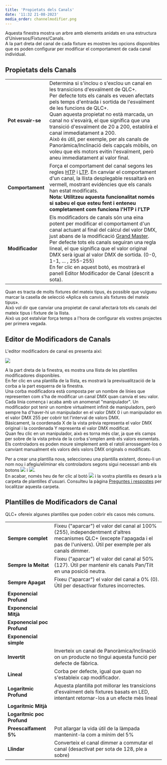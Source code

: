 ```yaml
---
title: 'Propietats dels Canals'
date: '11:32 21-08-2023'
media_order: channelmodifier.png
---
```


Aquesta finestra mostra un arbre amb elements anidats en una estructura d'Universos/Fixtures/Canals.  
A la part dreta del canal de cada fixture es mostren les opcions disponibles que es poden configurar per modificar el comportament de cada canal individual.

Propietats dels Canals
-------------------

|     |     |
| --- | --- |
| **Pot esvair-se** | Determina si s'inclou o s'exclou un canal en les transicions d'esvaïment de QLC+.  <br>Per defecte tots els canals es veuen afectats pels temps d'entrada i sortida de l'esvaïment de les funcions de QLC+.  <br>Quan aquesta propietat no està marcada, un canal no s'esvairà, el que significa que una transició d'esvaïment de 20 a 200, establirà el canal immediatament a 200.  <br>Això és útil, per exemple, per als canals de Panoràmica/Inclinació dels capçals mòbils, on voleu que els motors evitin l'esvaïment, però aneu immediatament al valor final. |
| **Comportament** | Força el comportament del canal segons les regles [HTP](/basics/glossary-and-concepts#htp) i [LTP](/basics/glossary-and-concepts#ltp). En canviar el comportament d'un canal, la llista desplegable ressaltarà en vermell, mostrant evidències que els canals han estat modificats.  <br>**Nota: Utilitzeu aquesta funcionalitat només si sabeu el que esteu fent i enteneu completament com funciona l'HTP i l'LTP** |
| **Modificador** | Els modificadors de canals són una eina potent per modificar el comportament d'un canal actuant al final del càlcul del valor DMX, just abans de la modificació [Grand Master](/basics/glossary-and-concepts#grand-master).  <br>Per defecte tots els canals seguiran una regla lineal, el que significa que el valor original DMX serà igual al valor DMX de sortida. (0-0, 1-1, ... , 255-255) <br>En fer clic en aquest botó, es mostrarà el panell Editor Modificador de Canal (descrit a sota). |


Quan es tracta de molts fixtures del mateix tipus, és possible que vulgueu marcar la casella de selecció «Aplica els canvis als fixtures del mateix tipus».  
Això vol dir que canviar una propietat de canal afectarà tots els canals del mateix tipus i fixture de la llista.  
Això us pot estalviar força temps a l'hora de configurar els vostres projectes per primera vegada.

Editor de Modificadors de Canals
-----------------------

L'editor modificadors de canal es presenta així:

![](channelmodifier.png)

A la part dreta de la finestra, es mostra una llista de les plantilles modificadores disponibles.  
En fer clic en una plantilla de la llista, es mostrarà la previsualització de la corba a la part esquerra de la finestra.  
Una corba modificadora està composta per un nombre de línies que representen com s'ha de modificar un canal DMX quan canvia el seu valor.  
Cada línia comença i acaba amb un anomenat "manipulador". Un modificador pot tenir un nombre virtualment infinit de manipuladors, però sempre ha d'haver-hi un manipulador en el valor DMX 0 i un manipulador en el valor DMX 255 per cobrir tot l'interval de valors DMX.  
Bàsicament, la coordenada X de la vista prèvia representa el valor DMX original i la coordenada Y representa el valor DMX modificat.  
Quan feu clic en un manipulador, això es torna més clar, ja que els camps per sobre de la vista prèvia de la corba s'omplen amb els valors esmentats.  
Els controladors es poden moure simplement amb el ratolí arrossegant-los o canviant manualment els valors dels valors DMX originals o modificats.

Per a crear una plantilla nova, seleccioneu una plantilla existent, doneu-li un nom nou i afegiu/eliminar els controladors segons sigui necessari amb els botons ![](/basics/edit_add.png) i ![](/basics/edit_remove.png).  
En acabar, només heu de fer clic al botó ![](/basics/filesave.png) i la vostra plantilla es desarà a la carpeta de plantilles d'usuari. Consulteu la pàgina [Preguntes i respostes](/basics/questions-and-answers) per localitzar aquesta carpeta.

Plantilles de Modificadors de Canal
--------------------------

QLC+ ofereix algunes plantilles que poden cobrir els casos més comuns.

|     |     |
| --- | --- |
| **Sempre complet** | Fixeu ("aparcar") el valor del canal al 100% (255), independentment d'altres mecanismes QLC+ (excepte l'apagada i el pas de l'univers). Útil per exemple per als canals dimmer. |
| **Sempre la Meitat** | Fixeu ("aparcar") el valor del canal al 50% (127). Útil per mantenir els canals Pan/Tilt en una posició neutra. |
| **Sempre Apagat** | Fixeu ("aparcar") el valor del canal a 0% (0). Útil per desactivar fixtures incorrectes. |
| **Exponencial Profund** |     |
| **Exponencial Mitjà** |     |
| **Exponencial poc Profund** |     |
| **Exponencial simple** |     |
| **Invertit** | Inverteix un canal de Panoràmica/Inclinació on un producte no tingui aquesta funció per defecte de fàbrica. |
| **Lineal** | Corba per defecte, igual que quan no s'estableix cap modificador. |
| **Logarítmic Profund** | Aquesta plantilla pot millorar les transicions d'esvaïment dels fixtures basats en LED, intentant retornar-los a un efecte més lineal |
| **Logarítmic Mitjà** |
| **Logarítmic poc Profund** |
| **Preescalfament 5%** | Pot allargar la vida útil de la làmpada mantenint-la com a mínim del 5% |
| **Llindar** | Converteix el canal dimmer a commutar el canal (desactivat per sota de 128, ple a sobre) |
